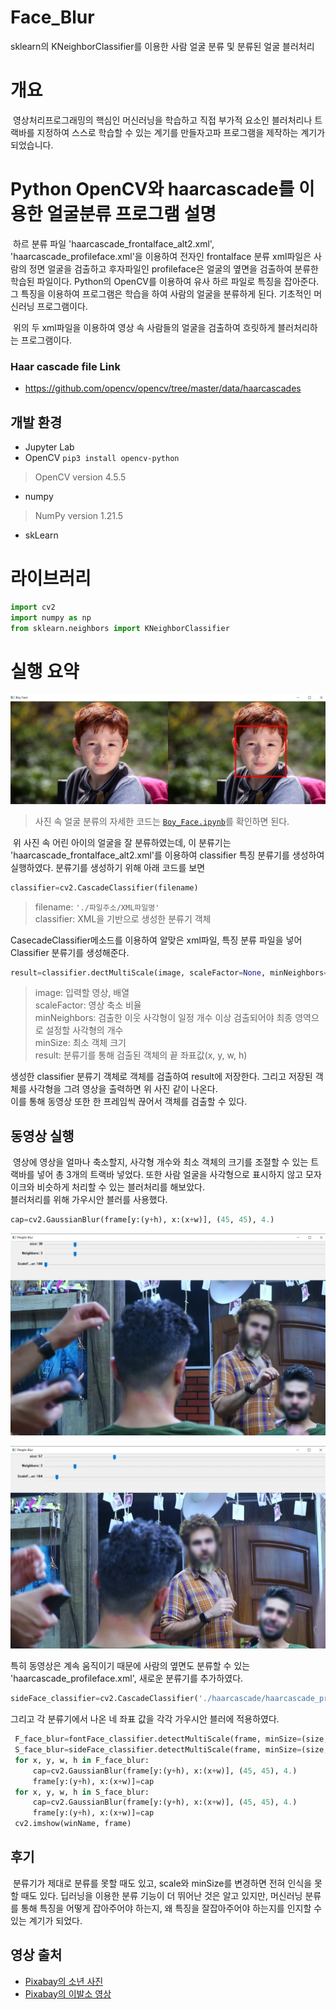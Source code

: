 # Face_Blur
sklearn의 KNeighborClassifier를 이용한 사람 얼굴 분류 및 분류된 얼굴 블러처리

# 개요
&nbsp;영상처리프로그래밍의 핵심인 머신러닝을 학습하고 직접 부가적 요소인 블러처리나 트랙바를 지정하여 스스로 학습할 수 있는 계기를 만들자고파 프로그램을 제작하는 계기가 되었습니다.

# Python OpenCV와 haarcascade를 이용한 얼굴분류 프로그램 설명
&nbsp;하르 분류 파일 'haarcascade_frontalface_alt2.xml', 'haarcascade_profileface.xml'을 이용하여 전자인 frontalface 분류 xml파일은 사람의 정면 얼굴을 검출하고 후자파일인 profileface은 얼굴의 옆면을 검출하여 분류한 학습된 파일이다. Python의 OpenCV를 이용하여 유사 하르 파일로 특징을 잡아준다. 그 특징을 이용하여 프로그램은 학습을 하여 사람의 얼굴을 분류하게 된다. 기초적인 머신러닝 프로그램이다.   

&nbsp;위의 두 xml파일을 이용하여 영상 속 사람들의 얼굴을 검출하여 흐릿하게 블러처리하는 프로그램이다.   


### Haar cascade file Link
* https://github.com/opencv/opencv/tree/master/data/haarcascades

## 개발 환경
* Jupyter Lab
* OpenCV `pip3 install opencv-python`
> OpenCV version 4.5.5
* numpy
> NumPy version 1.21.5
* skLearn

# 라이브러리
```python
import cv2
import numpy as np
from sklearn.neighbors import KNeighborClassifier
```

# 실행 요약
![boy_face_classifier](./ReadME_img/Boy_Face_cascade.png)
> 사진 속 얼굴 분류의 자세한 코드는 [`Boy_Face.ipynb`](https://github.com/mongtons/Face_Blur/blob/main/Boy_Face.ipynb)를 확인하면 된다.

&nbsp;위 사진 속 어린 아이의 얼굴을 잘 분류하였는데, 이 분류기는 'haarcascade_frontalface_alt2.xml'를 이용하여 classifier 특징 분류기를 생성하여 실행하였다. 분류기를 생성하기 위해 아래 코드를 보면
```python
classifier=cv2.CascadeClassifier(filename)
```
>filename: `'./파일주소/XML파일명'`   
>classifier: XML을 기반으로 생성한 분류기 객체


CasecadeClassifier메소드를 이용하여 알맞은 xml파일, 특징 분류 파일을 넣어 Classifier 분류기를 생성해준다.
```python
result=classifier.dectMultiScale(image, scaleFactor=None, minNeighbors=None, minSize=None)
```
>image: 입력할 영상, 배열   
>scaleFactor: 영상 축소 비율   
>minNeighbors: 검출한 이웃 사각형이 일정 개수 이상 검출되어야 최종 영역으로 설정할 사각형의 개수   
>minSize: 최소 객체 크기   
>result: 분류기를 통해 검출된 객체의 끝 좌표값(x, y, w, h)

생성한 classifier 분류기 객체로 객체를 검출하여 result에 저장한다. 그리고 저장된 객체를 사각형을 그려 영상을 출력하면 위 사진 같이 나온다.   
이를 통해 동영상 또한 한 프레임씩 끊어서 객체를 검출할 수 있다.

## 동영상 실행
&nbsp;영상에 영상을 얼마나 축소할지, 사각형 개수와 최소 객체의 크기를 조절할 수 있는 트랙바를 넣어 총 3개의 트랙바 넣었다. 또한 사람 얼굴을 사각형으로 표시하지 않고 모자이크와 비슷하게 처리할 수 있는 블러처리를 해보았다.   
블러처리를 위해 가우시안 블러를 사용했다.
```python
cap=cv2.GaussianBlur(frame[y:(y+h), x:(x+w)], (45, 45), 4.)
```
![vd1](./ReadME_img/1.png)

![vd2](./ReadME_img/2.png)

특히 동영상은 계속 움직이기 때문에 사람의 옆면도 분류할 수 있는 'haarcascade_profileface.xml', 새로운 분류기를 추가하였다.
```python
sideFace_classifier=cv2.CascadeClassifier('./haarcascade/haarcascade_profileface.xml')
```
그리고 각 분류기에서 나온 네 좌표 값을 각각 가우시안 블러에 적용하였다.
```python
 F_face_blur=fontFace_classifier.detectMultiScale(frame, minSize=(size, size), minNeighbors=N, scaleFactor=scaleFactor)
 S_face_blur=sideFace_classifier.detectMultiScale(frame, minSize=(size, size), minNeighbors=N, scaleFactor=scaleFactor)
 for x, y, w, h in F_face_blur:
     cap=cv2.GaussianBlur(frame[y:(y+h), x:(x+w)], (45, 45), 4.)
     frame[y:(y+h), x:(x+w)]=cap
 for x, y, w, h in S_face_blur:
     cap=cv2.GaussianBlur(frame[y:(y+h), x:(x+w)], (45, 45), 4.)
     frame[y:(y+h), x:(x+w)]=cap
 cv2.imshow(winName, frame)
 ```
 
## 후기
 &nbsp;분류기가 제대로 분류를 못할 때도 있고, scale와 minSize를 변경하면 전혀 인식을 못할 때도 있다. 딥러닝을 이용한 분류 기능이 더 뛰어난 것은 알고 있지만, 머신러닝 분류를 통해 특징을 어떻게 잡아주어야 하는지, 왜 특징을 잘잡아주어야 하는지를 인지할 수 있는 계기가 되었다.

## 영상 출처
* [Pixabay의 소년 사진](https://pixabay.com/ko/photos/%ec%86%8c%eb%85%84-%ec%95%84%ec%9d%b4-%ec%96%bc%ea%b5%b4-%ec%a0%8a%ec%9d%80-1252771/)
* [Pixabay의 이발소 영상](https://pixabay.com/ko/videos/%EC%9D%B4%EB%B0%9C%EC%86%8C-%EC%9D%B4%EB%B0%9C%EC%82%AC-%EB%AC%B8%EC%9E%A5%EA%B0%80-39766/)
